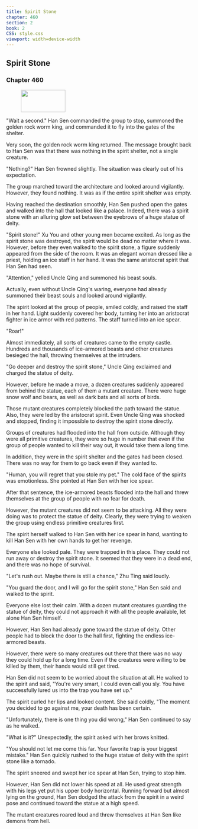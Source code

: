 ```yaml
---
title: Spirit Stone
chapter: 460
section: 2
book: 2
CSS: style.css
viewport: width=device-width
---
```


## Spirit Stone

### Chapter 460

<figure>
	<img src="../Images/gem.gif" alt="" id="gem" width="120" height="60" />
</figure>

"Wait a second." Han Sen commanded the group to stop, summoned the golden rock worm king, and commanded it to fly into the gates of the shelter.

Very soon, the golden rock worm king returned. The message brought back to Han Sen was that there was nothing in the spirit shelter, not a single creature.

"Nothing?" Han Sen frowned slightly. The situation was clearly out of his expectation.

The group marched toward the architecture and looked around vigilantly. However, they found nothing. It was as if the entire spirit shelter was empty.

Having reached the destination smoothly, Han Sen pushed open the gates and walked into the hall that looked like a palace. Indeed, there was a spirit stone with an alluring glow set between the eyebrows of a huge statue of deity.

"Spirit stone!" Xu You and other young men became excited. As long as the spirit stone was destroyed, the spirit would be dead no matter where it was. However, before they even walked to the spirit stone, a figure suddenly appeared from the side of the room. It was an elegant woman dressed like a priest, holding an ice staff in her hand. It was the same aristocrat spirit that Han Sen had seen.

"Attention," yelled Uncle Qing and summoned his beast souls.

Actually, even without Uncle Qing's waring, everyone had already summoned their beast souls and looked around vigilantly.

The spirit looked at the group of people, smiled coldly, and raised the staff in her hand. Light suddenly covered her body, turning her into an aristocrat fighter in ice armor with red patterns. The staff turned into an ice spear.

"Roar!"

Almost immediately, all sorts of creatures came to the empty castle. Hundreds and thousands of ice-armored beasts and other creatures besieged the hall, throwing themselves at the intruders.

"Go deeper and destroy the spirit stone," Uncle Qing exclaimed and charged the statue of deity.

However, before he made a move, a dozen creatures suddenly appeared from behind the statue, each of them a mutant creature. There were huge snow wolf and bears, as well as dark bats and all sorts of birds.

Those mutant creatures completely blocked the path toward the statue. Also, they were led by the aristocrat spirit. Even Uncle Qing was shocked and stopped, finding it impossible to destroy the spirit stone directly.

Groups of creatures had flooded into the hall from outside. Although they were all primitive creatures, they were so huge in number that even if the group of people wanted to kill their way out, it would take them a long time.

In addition, they were in the spirit shelter and the gates had been closed. There was no way for them to go back even if they wanted to.

"Human, you will regret that you stole my pet." The cold face of the spirits was emotionless. She pointed at Han Sen with her ice spear.

After that sentence, the ice-armored beasts flooded into the hall and threw themselves at the group of people with no fear for death.

However, the mutant creatures did not seem to be attacking. All they were doing was to protect the statue of deity. Clearly, they were trying to weaken the group using endless primitive creatures first.

The spirit herself walked to Han Sen with her ice spear in hand, wanting to kill Han Sen with her own hands to get her revenge.

Everyone else looked pale. They were trapped in this place. They could not run away or destroy the spirit stone. It seemed that they were in a dead end, and there was no hope of survival.

"Let's rush out. Maybe there is still a chance," Zhu Ting said loudly.

"You guard the door, and I will go for the spirit stone," Han Sen said and walked to the spirit.

Everyone else lost their calm. With a dozen mutant creatures guarding the statue of deity, they could not approach it with all the people available, let alone Han Sen himself.

However, Han Sen had already gone toward the statue of deity. Other people had to block the door to the hall first, fighting the endless ice-armored beasts.

However, there were so many creatures out there that there was no way they could hold up for a long time. Even if the creatures were willing to be killed by them, their hands would still get tired.

Han Sen did not seem to be worried about the situation at all. He walked to the spirit and said, "You're very smart, I could even call you sly. You have successfully lured us into the trap you have set up."

The spirit curled her lips and looked content. She said coldly, "The moment you decided to go against me, your death has been certain.

"Unfortunately, there is one thing you did wrong," Han Sen continued to say as he walked.

"What is it?" Unexpectedly, the spirit asked with her brows knitted.

"You should not let me come this far. Your favorite trap is your biggest mistake." Han Sen quickly rushed to the huge statue of deity with the spirit stone like a tornado.

The spirit sneered and swept her ice spear at Han Sen, trying to stop him.

However, Han Sen did not lower his speed at all. He used great strength with his legs yet put his upper body horizontal. Running forward but almost lying on the ground, Han Sen dodged the attack from the spirit in a weird pose and continued toward the statue at a high speed.

The mutant creatures roared loud and threw themselves at Han Sen like demons from hell.